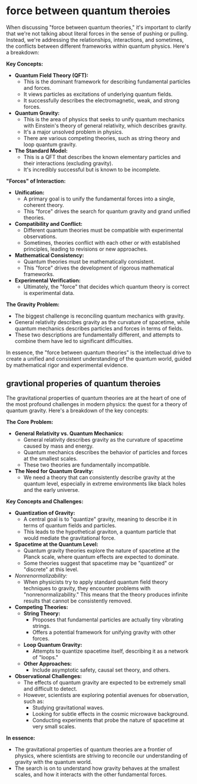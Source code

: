 # force between quantum theroies

When discussing "force between quantum theories," it's important to clarify that we're not talking about literal forces in the sense of pushing or pulling. Instead, we're addressing the relationships, interactions, and sometimes, the conflicts between different frameworks within quantum physics. Here's a breakdown:

**Key Concepts:**

* **Quantum Field Theory (QFT):**
    * This is the dominant framework for describing fundamental particles and forces.
    * It views particles as excitations of underlying quantum fields.
    * It successfully describes the electromagnetic, weak, and strong forces.
* **Quantum Gravity:**
    * This is the area of physics that seeks to unify quantum mechanics with Einstein's theory of general relativity, which describes gravity.
    * It's a major unsolved problem in physics.
    * There are various competing theories, such as string theory and loop quantum gravity.
* **The Standard Model:**
    * This is a QFT that describes the known elementary particles and their interactions (excluding gravity).
    * It's incredibly successful but is known to be incomplete.

**"Forces" of Interaction:**

* **Unification:**
    * A primary goal is to unify the fundamental forces into a single, coherent theory.
    * This "force" drives the search for quantum gravity and grand unified theories.
* **Compatibility and Conflict:**
    * Different quantum theories must be compatible with experimental observations.
    * Sometimes, theories conflict with each other or with established principles, leading to revisions or new approaches.
* **Mathematical Consistency:**
    * Quantum theories must be mathematically consistent.
    * This "force" drives the development of rigorous mathematical frameworks.
* **Experimental Verification:**
    * Ultimately, the "force" that decides which quantum theory is correct is experimental data.

**The Gravity Problem:**

* The biggest challenge is reconciling quantum mechanics with gravity.
* General relativity describes gravity as the curvature of spacetime, while quantum mechanics describes particles and forces in terms of fields.
* These two descriptions are fundamentally different, and attempts to combine them have led to significant difficulties.

In essence, the "force between quantum theories" is the intellectual drive to create a unified and consistent understanding of the quantum world, guided by mathematical rigor and experimental evidence.

## gravtional properies of quantum theroies

The gravitational properties of quantum theories are at the heart of one of the most profound challenges in modern physics: the quest for a theory of quantum gravity. Here's a breakdown of the key concepts:

**The Core Problem:**

* **General Relativity vs. Quantum Mechanics:**
    * General relativity describes gravity as the curvature of spacetime caused by mass and energy.
    * Quantum mechanics describes the behavior of particles and forces at the smallest scales.
    * These two theories are fundamentally incompatible.
* **The Need for Quantum Gravity:**
    * We need a theory that can consistently describe gravity at the quantum level, especially in extreme environments like black holes and the early universe.

**Key Concepts and Challenges:**

* **Quantization of Gravity:**
    * A central goal is to "quantize" gravity, meaning to describe it in terms of quantum fields and particles.
    * This leads to the hypothetical graviton, a quantum particle that would mediate the gravitational force.
* **Spacetime at the Quantum Level:**
    * Quantum gravity theories explore the nature of spacetime at the Planck scale, where quantum effects are expected to dominate.
    * Some theories suggest that spacetime may be "quantized" or "discrete" at this level.
* *Nonrenormalizability:*
    * When physicists try to apply standard quantum field theory techniques to gravity, they encounter problems with "nonrenormalizability." This means that the theory produces infinite results that cannot be consistently removed.
* **Competing Theories:**
    * **String Theory:**
        * Proposes that fundamental particles are actually tiny vibrating strings.
        * Offers a potential framework for unifying gravity with other forces.
    * **Loop Quantum Gravity:**
        * Attempts to quantize spacetime itself, describing it as a network of "loops."
    * **Other Approaches:**
        * Include asymptotic safety, causal set theory, and others.
* **Observational Challenges:**
    * The effects of quantum gravity are expected to be extremely small and difficult to detect.
    * However, scientists are exploring potential avenues for observation, such as:
        * Studying gravitational waves.
        * Looking for subtle effects in the cosmic microwave background.
        * Conducting experiments that probe the nature of spacetime at very small scales.

**In essence:**

* The gravitational properties of quantum theories are a frontier of physics, where scientists are striving to reconcile our understanding of gravity with the quantum world.
* The search is on to understand how gravity behaves at the smallest scales, and how it interacts with the other fundamental forces.
